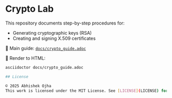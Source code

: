 # Crypto Lab

This repository documents step-by-step procedures for:
- Generating cryptographic keys (RSA)
- Creating and signing X.509 certificates

📄 Main guide: [`docs/crypto_guide.adoc`](docs/crypto_guide.adoc)

🧩 Render to HTML:
```bash
asciidoctor docs/crypto_guide.adoc

## License

© 2025 Abhishek Ojha
This work is licensed under the MIT License. See [LICENSE](LICENSE) for details.
